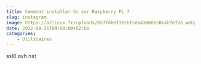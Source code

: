 ```yaml
---
title: Comment installer Go sur Raspberry Pi ?
slug: instagram
image: https://azlinux.fr/uploads/8d7fdb9f155bfcea41600b50c4bfef26.webp
date: 2022-08-26T09:00:00+02:00
categories:
    - Utilitaires
---
```



ssl0.ovh.net
